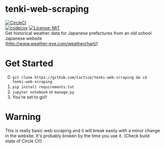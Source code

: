 # tenki-web-scraping
[![CircleCI](https://circleci.com/gh/Cactice/tenki-web-scraping.svg?style=svg)](https://circleci.com/gh/Cactice/tenki-web-scraping)<br>
[![codecov](https://codecov.io/gh/Cactice/tenki-web-scraping/branch/master/graph/badge.svg)](https://codecov.io/gh/Cactice/tenki-web-scraping)
[![License: MIT](https://img.shields.io/badge/License-MIT-yellow.svg)](https://opensource.org/licenses/MIT)
<br>
Get historical weather data for Japanese prefectures from an old school Japanese website<br>
(http://www.weather-eye.com/weatherchart/)


# Get Started
0. `git clone https://github.com/Cactice/tenki-web-scraping && cd tenki-web-scraping`
1. `pip install requirements.txt`
2. `jupyter notebook` or `manage.py`
3. You're set to go!!

# Warning
This is really basic web scraping and it will break easily with a minor change in the website.
It's probably broken by the time you use it. (Check build state of Circle CI!)
